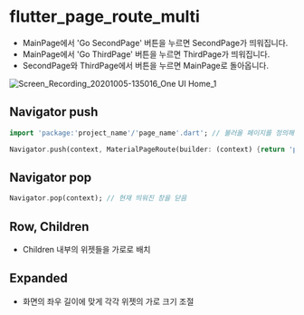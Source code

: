 # flutter_page_route_multi

- MainPage에서 'Go SecondPage' 버튼을 누르면 SecondPage가 띄워집니다.
- MainPage에서 'Go ThirdPage' 버튼을 누르면 ThirdPage가 띄워집니다.
- SecondPage와 ThirdPage에서 버튼을 누르면 MainPage로 돌아옵니다.

![Screen_Recording_20201005-135016_One UI Home_1](https://user-images.githubusercontent.com/46275549/95041513-dee01d00-0711-11eb-899a-49c0139fcdf5.gif)

## Navigator push

~~~dart
import 'package:'project_name'/'page_name'.dart'; // 불러올 페이지를 정의해야 함
~~~

~~~dart
Navigator.push(context, MaterialPageRoute(builder: (context) {return 'page_name'()}); // 'page_name' 페이지를 띄움
~~~

## Navigator pop

~~~dart
Navigator.pop(context); // 현재 띄워진 창을 닫음
~~~

## Row, Children

- Children 내부의 위젯들을 가로로 배치

## Expanded

- 화면의 좌우 길이에 맞게 각각 위젯의 가로 크기 조절
